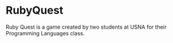 RubyQuest
=========

Ruby Quest is a game created by two students at USNA for their Programming Languages class.
